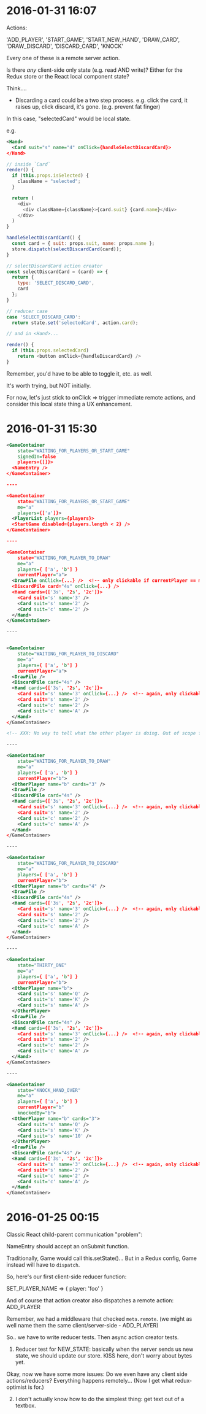 # 2016-01-31 16:07

Actions:

  'ADD_PLAYER',
  'START_GAME',
  'START_NEW_HAND',
  'DRAW_CARD',
  'DRAW_DISCARD',
  'DISCARD_CARD',
  'KNOCK'

Every one of these is a remote server action.

Is there *any* client-side only state (e.g. read AND write)? Either for the Redux store or the React local component state?

Think....

* Discarding a card could be a two step process.
   e.g. click the card, it raises up, click discard, it's gone.
   (e.g. prevent fat finger)

In this case, "selectedCard" would be local state.

e.g.

```xml
<Hand>
  <Card suit="s" name="4" onClick={handleSelectDiscardCard}>
</Hand>
```

```js
// inside `Card`
render() {
  if (this.props.isSelected) {
    className = "selected";
  }

  return (
    <div>
      <div className={className}>{card.suit} {card.name}</div>
    </div>
  )
}

handleSelectDiscardCard() {
  const card = { suit: props.suit, name: props.name };
  store.dispatch(selectDiscardCard(card));
}

// selectDiscardCard action creator
const selectDiscardCard = (card) => {
  return {
    type: 'SELECT_DISCARD_CARD',
    card
  };
}

// reducer case
case 'SELECT_DISCARD_CARD':
  return state.set('selectedCard', action.card);

// and in <Hand>...

render() {
  if (this.props.selectedCard)
    return <button onClick={handleDiscardCard} />
}
```


Remember, you'd have to be able to toggle it, etc. as well.

It's worth trying, but NOT initially.

For now, let's just stick to onClick => trigger immediate remote actions, and consider this local state thing a UX enhancement.




# 2016-01-31 15:30

```xml
<GameContainer
    state="WAITING_FOR_PLAYERS_OR_START_GAME"
    signedIn=false
    players={[]}>
  <NameEntry />
</GameContainer>

----

<GameContainer
    state="WAITING_FOR_PLAYERS_OR_START_GAME"
    me="a"
    players={['a']}>
  <PlayerList players={players}>
  <StartGame disabled={players.length < 2} />
</GameContainer>

----

<GameContainer
    state="WAITING_FOR_PLAYER_TO_DRAW"
    me="a"
    players={ ['a', 'b'] }
    currentPlayer="a">
  <DrawPile onClick={...} />  <!-- only clickable if currentPlayer == me -->
  <DiscardPile card="4s" onClick={...} />
  <Hand cards={['3s', '2s', '2c']}>
    <Card suit='s' name='3' />
    <Card suit='s' name='2' />
    <Card suit='c' name='2' />
  </Hand>
</GameContainer>

----


<GameContainer
    state="WAITING_FOR_PLAYER_TO_DISCARD"
    me="a"
    players={ ['a', 'b'] }
    currentPlayer="a">
  <DrawPile />
  <DiscardPile card="4s" />
  <Hand cards={['3s', '2s', '2c']}>
    <Card suit='s' name='3' onClick={...} />  <!-- again, only clickable if currentPlayer == me -->
    <Card suit='s' name='2' />
    <Card suit='c' name='2' />
    <Card suit='c' name='A' />
  </Hand>
</GameContainer>

<!-- XXX: No way to tell what the other player is doing. Out of scope for now. -->

----

<GameContainer
    state="WAITING_FOR_PLAYER_TO_DRAW"
    me="a"
    players={ ['a', 'b'] }
    currentPlayer="b">
  <OtherPlayer name="b" cards="3" />
  <DrawPile />
  <DiscardPile card="4s" />
  <Hand cards={['3s', '2s', '2c']}>
    <Card suit='s' name='3' onClick={...} />  <!-- again, only clickable if currentPlayer == me -->
    <Card suit='s' name='2' />
    <Card suit='c' name='2' />
    <Card suit='c' name='A' />
  </Hand>
</GameContainer>

----

<GameContainer
    state="WAITING_FOR_PLAYER_TO_DISCARD"
    me="a"
    players={ ['a', 'b'] }
    currentPlayer="b">
  <OtherPlayer name="b" cards="4" />
  <DrawPile />
  <DiscardPile card="4s" />
  <Hand cards={['3s', '2s', '2c']}>
    <Card suit='s' name='3' onClick={...} />  <!-- again, only clickable if currentPlayer == me -->
    <Card suit='s' name='2' />
    <Card suit='c' name='2' />
    <Card suit='c' name='A' />
  </Hand>
</GameContainer>

----

<GameContainer
    state="THIRTY_ONE"
    me="a"
    players={ ['a', 'b'] }
    currentPlayer="b">
  <OtherPlayer name="b">
    <Card suit='s' name='Q' />
    <Card suit='s' name='K' />
    <Card suit='s' name='A' />
  </OtherPlayer>
  <DrawPile />
  <DiscardPile card="4s" />
  <Hand cards={['3s', '2s', '2c']}>
    <Card suit='s' name='3' onClick={...} />  <!-- again, only clickable if currentPlayer == me -->
    <Card suit='s' name='2' />
    <Card suit='c' name='2' />
    <Card suit='c' name='A' />
  </Hand>
</GameContainer>

----

<GameContainer
    state="KNOCK_HAND_OVER"
    me="a"
    players={ ['a', 'b'] }
    currentPlayer="b"
    knockedBy="b">
  <OtherPlayer name="b" cards="3">
    <Card suit='s' name='Q' />
    <Card suit='s' name='K' />
    <Card suit='s' name='10' />
  </OtherPlayer>
  <DrawPile />
  <DiscardPile card="4s" />
  <Hand cards={['3s', '2s', '2c']}>
    <Card suit='s' name='3' onClick={...} />  <!-- again, only clickable if currentPlayer == me -->
    <Card suit='s' name='2' />
    <Card suit='c' name='2' />
    <Card suit='c' name='A' />
  </Hand>
</GameContainer>
```


# 2016-01-25 00:15

Classic React child-parent communication "problem":

NameEntry should accept an onSubmit function.

Traditionally, Game would call this.setState()...
But in a Redux config, Game instead will have to `dispatch`.

So, here's our first client-side reducer function:

SET_PLAYER_NAME => { player: 'foo' }

And of course that action creator also dispatches a remote action:
ADD_PLAYER

Remember, we had a middleware that checked `meta.remote`.
(we might as well name them the same client/server-side - ADD_PLAYER)

So.. we have to write reducer tests. Then async action creator tests.

1) Reducer test for NEW_STATE: basically when the server sends us new
state, we should update our store. KISS here, don't worry about bytes yet.

Okay, now we have some more issues:
Do we even have any client side actions/reducers? Everything happens remotely...
(Now I get what redux-optimist is for.)

2) I don't actually know how to do the simplest thing: get text out of a textbox.
